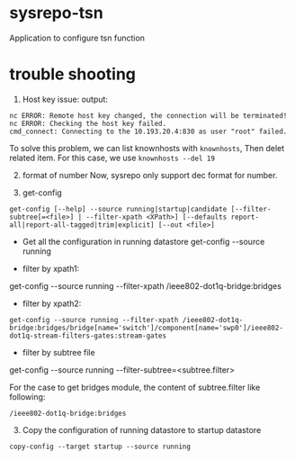 # sysrepo-tsn
Application to configure tsn function
# trouble shooting
1. Host key issue:
output:
```
nc ERROR: Remote host key changed, the connection will be terminated!
nc ERROR: Checking the host key failed.
cmd_connect: Connecting to the 10.193.20.4:830 as user "root" failed.
```
To solve this problem, we can list knownhosts with `knownhosts`, Then delet
related item. For this case, we use `knownhosts --del 19`

2. format of number
Now, sysrepo only support dec format for number.

3. get-config

```
get-config [--help] --source running|startup|candidate [--filter-subtree[=<file>] | --filter-xpath <XPath>] [--defaults report-all|report-all-tagged|trim|explicit] [--out <file>]
```

- Get all the configuration in running datastore
get-config --source running

- filter by xpath1:

get-config --source running --filter-xpath /ieee802-dot1q-bridge:bridges

- filter by xpath2:
```
get-config --source running --filter-xpath /ieee802-dot1q-bridge:bridges/bridge[name='switch']/component[name='swp0']/ieee802-dot1q-stream-filters-gates:stream-gates
```

- filter by subtree file

get-config --source running --filter-subtree=<subtree.filter>

For the case to get bridges module, the content of subtree.filter like following:
```
/ieee802-dot1q-bridge:bridges
```
3. Copy the configuration of running datastore to startup datastore
```
copy-config --target startup --source running
```

